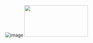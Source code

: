 <img class="w-75" src="https://i.ibb.co/2KbqLG2/Westin-Pay.png" alt="image">


<img src="[https://example.com/test_button_image.png](https://westinpay.com/img.png)https://westinpay.com/img.png" width="200" height="100">


